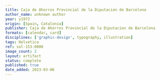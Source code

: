 ```yaml
---
title: Caja de Ahorros Provincial de la Diputacion de Barcelona
author_name: unknown author
year: y1972
origin: [Spain, Catalonia]
publisher: Caja de Ahorros Provincial de la Diputacion de Barcelona
formats: [calendar, card]
disciplines: ['graphic-design', typography, illustration]
tags: Helvetica
ref: sol-153-0000
image_count: 2
layout: artifact
status: complete
published: true
date_added: 2023-03-06
---
```

